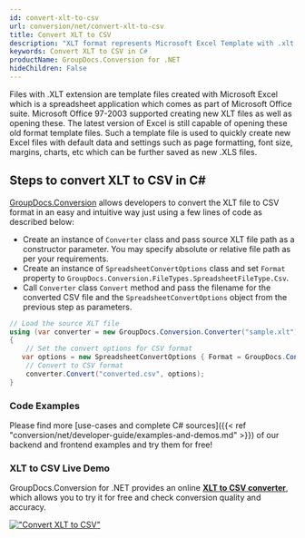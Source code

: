 ```yaml
---
id: convert-xlt-to-csv
url: conversion/net/convert-xlt-to-csv
title: Convert XLT to CSV
description: "XLT format represents Microsoft Excel Template with .xlt extension. Learn how to convert XLT to CSV file programmatically in C# language using GroupDocs.Conversion for .NET library."
keywords: Convert XLT to CSV in C#
productName: GroupDocs.Conversion for .NET
hideChildren: False
---
```


Files with .XLT extension are template files created with Microsoft Excel which is a spreadsheet application which comes as part of Microsoft Office suite. Microsoft Office 97-2003 supported creating new XLT files as well as opening these. The latest version of Excel is still capable of opening these old format template files. Such a template file is used to quickly create new Excel files with default data and settings such as page formatting, font size, margins, charts, etc which can be further saved as new .XLS files.

## Steps to convert XLT to CSV in C#

[GroupDocs.Conversion](https://products.groupdocs.com/conversion/net) allows developers to convert the XLT file to CSV format in an easy and intuitive way just using a few lines of code as described below:

* Create an instance of `Converter` class and pass source XLT file path as a constructor parameter. You may specify absolute or relative file path as per your requirements. 
* Create an instance of `SpreadsheetConvertOptions` class and set `Format` property to `GroupDocs.Conversion.FileTypes.SpreadsheetFileType.Csv`.
* Call `Converter` class `Convert` method and pass the filename for the converted CSV file and the `SpreadsheetConvertOptions` object from the previous step as parameters.

```csharp
// Load the source XLT file
using (var converter = new GroupDocs.Conversion.Converter("sample.xlt"))
{
    // Set the convert options for CSV format
   var options = new SpreadsheetConvertOptions { Format = GroupDocs.Conversion.FileTypes.SpreadsheetFileType.Csv };
    // Convert to CSV format
    converter.Convert("converted.csv", options);
}
```

### Code Examples

Please find more [use-cases and complete C# sources]({{< ref "conversion/net/developer-guide/examples-and-demos.md" >}}) of our backend and frontend examples and try them for free!

### XLT to CSV Live Demo

GroupDocs.Conversion for .NET provides an online [**XLT to CSV converter**](https://products.groupdocs.app/conversion/xlt-to-csv), which allows you to try it for free and check conversion quality and accuracy.

[!["Convert XLT to CSV"](conversion/net/images/convert-to-csv/convert-xlt-to-csv.png)](https://products.groupdocs.app/conversion/xlt-to-csv)